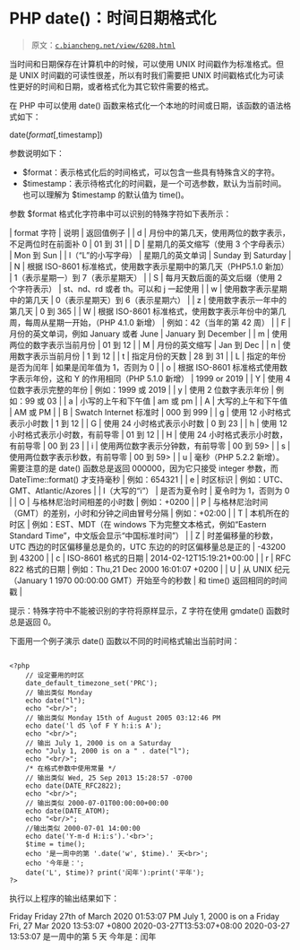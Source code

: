 # PHP date()：时间日期格式化

> 原文：[`c.biancheng.net/view/6208.html`](http://c.biancheng.net/view/6208.html)

当时间和日期保存在计算机中的时候，可以使用 UNIX 时间戳作为标准格式。但是 UNIX 时间戳的可读性很差，所以有时我们需要把 UNIX 时间戳格式化为可读性更好的时间和日期，或者格式化为其它软件需要的格式。

在 PHP 中可以使用 date() 函数来格式化一个本地的时间或日期，该函数的语法格式如下：

date($format [,$timestamp])

参数说明如下：

*   $format：表示格式化后的时间格式，可以包含一些具有特殊含义的字符。
*   $timestamp：表示待格式化的时间戳，是一个可选参数，默认为当前时间。也可以理解为 $timestamp 的默认值为 time()。

参数 $format 格式化字符串中可以识别的特殊字符如下表所示：

| format 字符 | 说明 | 返回值例子 |
| d | 月份中的第几天，使用两位的数字表示，不足两位时在前面补 0 | 01 到 31 |
| D | 星期几的英文缩写（使用 3 个字母表示） | Mon 到 Sun |
| l（“L”的小写字母） | 星期几的英文单词 | Sunday 到 Saturday |
| N | 根据 ISO-8601 标准格式，使用数字表示星期中的第几天（PHP5.1.0 新加） | 1（表示星期一）到 7（表示星期天） |
| S | 每月天数后面的英文后缀（使用 2 个字符表示） | st、nd、rd 或者 th。可以和 j 一起使用 |
| w | 使用数字表示星期中的第几天 | 0（表示星期天）到 6（表示星期六） |
| z | 使用数字表示一年中的第几天 | 0 到 365 |
| W | 根据 ISO-8601 标准格式，使用数字表示年份中的第几周，每周从星期一开始，（PHP 4.1.0 新增） | 例如：42（当年的第 42 周） |
| F | 月份的英文单词，例如 January 或者 June | January 到 December |
| m | 使用两位的数字表示当前月份 | 01 到 12 |
| M | 月份的英文缩写 | Jan 到 Dec |
| n | 使用数字表示当前月份 | 1 到 12 |
| t | 指定月份的天数 | 28 到 31 |
| L | 指定的年份是否为闰年 | 如果是闰年值为 1，否则为 0 |
| o | 根据 ISO-8601 标准格式使用数字表示年份，这和 Y 的作用相同（PHP 5.1.0 新增） | 1999 or 2019 |
| Y | 使用 4 位数字表示完整的年份 | 例如：1999 或 2019 |
| y | 使用 2 位数字表示年份 | 例如：99 或 03 |
| a | 小写的上午和下午值 | am 或 pm |
| A | 大写的上午和下午值 | AM 或 PM |
| B | Swatch Internet 标准时 | 000 到 999 |
| g | 使用 12 小时格式表示小时数 | 1 到 12 |
| G | 使用 24 小时格式表示小时数 | 0 到 23 |
| h | 使用 12 小时格式表示小时数，有前导零 | 01 到 12 |
| H | 使用 24 小时格式表示小时数，有前导零 | 00 到 23 |
| i | 使用两位数字表示分钟数，有前导零 | 00 到 59> |
| s | 使用两位数字表示秒数，有前导零 | 00 到 59> |
| u | 毫秒（PHP 5.2.2 新增）。需要注意的是 date() 函数总是返回 000000，因为它只接受 integer 参数，而 DateTime::format() 才支持毫秒 | 例如：654321 |
| e | 时区标识 | 例如：UTC、GMT、Atlantic/Azores |
| I（大写的“i”） | 是否为夏令时 | 夏令时为 1，否则为 0 |
| O | 与格林尼治时间相差的小时数 | 例如：+0200 |
| P | 与格林尼治时间（GMT）的差别，小时和分钟之间由冒号分隔 | 例如：+02:00 |
| T | 本机所在的时区 | 例如：EST、MDT（在 windows 下为完整文本格式，例如“Eastern Standard Time”，中文版会显示“中国标准时间”） |
| Z | 时差偏移量的秒数，UTC 西边的时区偏移量总是负的，UTC 东边的的时区偏移量总是正的 | -43200 到 43200 |
| c | ISO-8601 格式的日期 | 2014-02-12T15:19:21+00:00 |
| r | RFC 822 格式的日期 | 例如：Thu,21 Dec 2000 16:01:07 +0200 |
| U | 从 UNIX 纪元（January 1 1970 00:00:00 GMT）开始至今的秒数 | 和 time() 返回相同的时间戳 |

提示：特殊字符中不能被识别的字符将原样显示，Z 字符在使用 gmdate() 函数时总是返回 0。

下面用一个例子演示 date() 函数以不同的时间格式输出当前时间：

```

<?php
    // 设定要用的时区
    date_default_timezone_set('PRC');
    // 输出类似 Monday
    echo date("l");
    echo "<br/>";
    // 输出类似 Monday 15th of August 2005 03:12:46 PM
    echo date('l dS \of F Y h:i:s A');
    echo "<br/>";
    // 输出 July 1, 2000 is on a Saturday
    echo "July 1, 2000 is on a " . date("l");
    echo "<br/>";
    /* 在格式参数中使用常量 */
    // 输出类似 Wed, 25 Sep 2013 15:28:57 -0700
    echo date(DATE_RFC2822);
    echo "<br/>";
    // 输出类似 2000-07-01T00:00:00+00:00
    echo date(DATE_ATOM);
    echo "<br/>";
    //输出类似 2000-07-01 14:00:00
    echo date('Y-m-d H:i:s').'<br>';
    $time = time();
    echo '是一周中的第 '.date('w', $time).' 天<br>';
    echo '今年是：';
    date('L', $time)? print('闰年'):print('平年');
?>
```

执行以上程序的输出结果如下：

Friday
Friday 27th of March 2020 01:53:07 PM
July 1, 2000 is on a Friday
Fri, 27 Mar 2020 13:53:07 +0800
2020-03-27T13:53:07+08:00
2020-03-27 13:53:07
是一周中的第 5 天
今年是：闰年